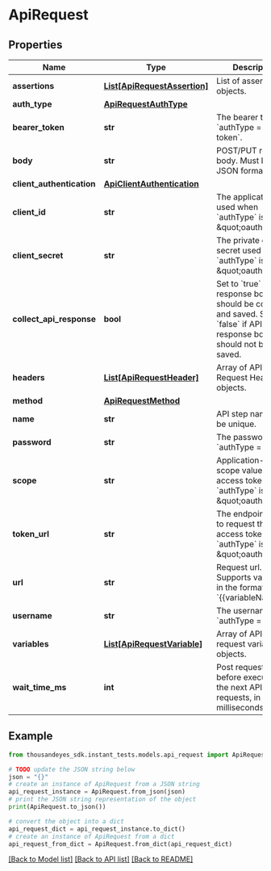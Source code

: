 # ApiRequest


## Properties

Name | Type | Description | Notes
------------ | ------------- | ------------- | -------------
**assertions** | [**List[ApiRequestAssertion]**](ApiRequestAssertion.md) | List of assertion objects. | [optional] 
**auth_type** | [**ApiRequestAuthType**](ApiRequestAuthType.md) |  | [optional] 
**bearer_token** | **str** | The bearer token if &#x60;authType &#x3D; bearer-token&#x60;. | [optional] 
**body** | **str** | POST/PUT request body. Must be in JSON format. | [optional] 
**client_authentication** | [**ApiClientAuthentication**](ApiClientAuthentication.md) |  | [optional] 
**client_id** | **str** | The application ID used when &#x60;authType&#x60; is set to \&quot;oauth2\&quot;. | [optional] 
**client_secret** | **str** | The private client secret used when &#x60;authType&#x60; is set to \&quot;oauth2\&quot;. | [optional] 
**collect_api_response** | **bool** | Set to &#x60;true&#x60; if API response body should be collected and saved. Set to &#x60;false&#x60; if API response body should not be saved. | [optional] [default to True]
**headers** | [**List[ApiRequestHeader]**](ApiRequestHeader.md) | Array of API Request Header objects. | [optional] 
**method** | [**ApiRequestMethod**](ApiRequestMethod.md) |  | [optional] 
**name** | **str** | API step name, must be unique. | 
**password** | **str** | The password if &#x60;authType &#x3D; basic&#x60;. | [optional] 
**scope** | **str** | Application-specific scope values for the access token when &#x60;authType&#x60; is \&quot;oauth2\&quot;. | [optional] 
**token_url** | **str** | The endpoint used to request the access token when &#x60;authType&#x60; is \&quot;oauth2\&quot;. | [optional] 
**url** | **str** | Request url. Supports variables in the format &#x60;{{variableName}}&#x60;. | 
**username** | **str** | The username if &#x60;authType &#x3D; basic&#x60;. | [optional] 
**variables** | [**List[ApiRequestVariable]**](ApiRequestVariable.md) | Array of API post request variable objects. | [optional] 
**wait_time_ms** | **int** | Post request delay before executing the next API requests, in milliseconds. | [optional] 

## Example

```python
from thousandeyes_sdk.instant_tests.models.api_request import ApiRequest

# TODO update the JSON string below
json = "{}"
# create an instance of ApiRequest from a JSON string
api_request_instance = ApiRequest.from_json(json)
# print the JSON string representation of the object
print(ApiRequest.to_json())

# convert the object into a dict
api_request_dict = api_request_instance.to_dict()
# create an instance of ApiRequest from a dict
api_request_from_dict = ApiRequest.from_dict(api_request_dict)
```
[[Back to Model list]](../README.md#documentation-for-models) [[Back to API list]](../README.md#documentation-for-api-endpoints) [[Back to README]](../README.md)


